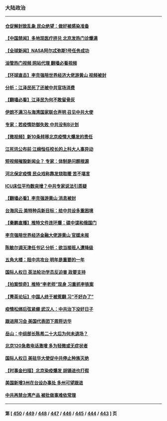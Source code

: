### 大陆政治
---
#### [仓促解封致乱象 民众绝望：做好被感染准备](../../pages/ncid277/n13883381.md?12130045) 
#### [【中国禁闻】多地现医疗挤兑 北京发热门诊爆满](../../pages/ncid277/n13883214.md?12130045) 
#### [【全球新闻】NASA阿尔忒弥斯1号任务成功](../../pages/ncid277/n13883215.md?12130045) 
#### [油管热门视频 网站代理 翻墙必看视频](http://138.2.39.72:81/youtube.html?epic-marker?12130045)
#### [【环球直击】李克强陪世界经济大佬游黄山 视频被封](../../pages/ncid277/n13883216.md?12130045) 
#### [分析：江泽民死了还被中共官场消费](../../pages/ncid277/n13883009.md?12130045) 
#### [【翻墙必看】江泽民为何不敢留骨灰](../../pages/ncid277/n13882911.md?12130045) 
#### [伊朗不满习与海湾国家联合声明 召见中共大使](../../pages/ncid277/n13882879.md?12130045) 
#### [专家：若疫情防御失败 中共没有B计划](../../pages/ncid277/n13882811.md?12130045) 
#### [【微视频】新10条转移北京疫情大爆发的责任](../../pages/ncid277/n13882751.md?12130045) 
#### [江死讯公布前 江绵恒任校长的上科大人事异动](../../pages/ncid277/n13882789.md?12130045) 
#### [短视频摧毁新闻业？ 专家：体制是问题根源](../../pages/ncid277/n13882513.md?12130045) 
#### [河北保定疫情 民众戏称靠发烧取暖 苦不堪言](../../pages/ncid277/n13882624.md?12130045) 
#### [ICU床位平均数突增？中共专家说法引质疑](../../pages/ncid277/n13882509.md?12130045) 
#### [【翻墙必看】李克强游黄山 消息被封](../../pages/ncid277/n13882546.md?12130045) 
#### [台海风云 美特种兵新目标：给中共设多重困境](../../pages/ncid277/n13881958.md?12130045) 
#### [【秦鹏直播】推特文件连环爆：碟中谍和俄国门](../../pages/ncid277/n13882409.md?12130045) 
#### [李克强陪世界经济金融大佬游黄山 官媒未报](../../pages/ncid277/n13882460.md?12130045) 
#### [陈敏尔调天津任书记 分析：欲当接班人遭降级](../../pages/ncid277/n13882458.md?12130045) 
#### [五角大楼：阻中共攻台 明年是重要的一年](../../pages/ncid277/n13882467.md?12130045) 
#### [国际人权日 英法轮功学员反迫害 政要支持](../../pages/ncid277/n13882386.md?12130045) 
#### [【拍案惊奇】推特“李老师”现身 习重抓李铁案](../../pages/ncid277/n13882394.md?12130045) 
#### [【菁英论坛】中国人终于被惹翻 习“不好办了”](../../pages/ncid277/n13882351.md?12130045) 
#### [疫情松绑后弦紧绷 武汉人：中共治下没好日子](../../pages/ncid277/n13882348.md?12130045) 
#### [跟进拜习会 美国代表团下周将访华](../../pages/ncid277/n13882361.md?12130045) 
#### [岳山：中组部长陈希二十大后为何未退场？](../../pages/ncid277/n13881951.md?12130045) 
#### [北京120急救电话激增 多为轻微或无症状者](../../pages/ncid277/n13882340.md?12130045) 
#### [国际人权日 美驻华大使促中共停止种族灭绝](../../pages/ncid277/n13882332.md?12130045) 
#### [【时事金扫描】北京染疫爆发 胡锡进也打假](../../pages/ncid277/n13882268.md?12130045) 
#### [美国新增3州在台设办事处 多州可望跟进](../../pages/ncid277/n13882272.md?12130045) 
#### [中共再禁台湾产品 被批做事难依常理](../../pages/ncid277/n13882199.md?12130045) 

---
#### 第 [ [450](./450.md?12130045) / [449](./449.md?12130045) / [448](./448.md?12130045) / [447](./447.md?12130045) / [446](./446.md?12130045) / [445](./445.md?12130045) / [444](./444.md?12130045) / [443](./443.md?12130045) ] 页
